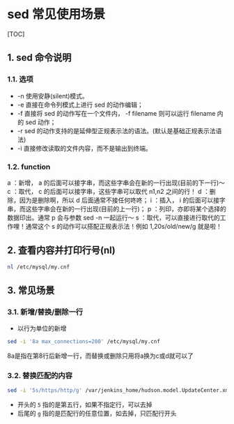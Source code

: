 # sed 常见使用场景

[TOC]

## 1. sed 命令说明

### 1.1. 选项

- -n
  使用安静(silent)模式。
- -e
  直接在命令列模式上进行 sed 的动作编辑；
- -f
  直接将 sed 的动作写在一个文件内， -f filename 则可以运行 filename 内的 sed 动作；
- -r
  sed 的动作支持的是延伸型正规表示法的语法。(默认是基础正规表示法语法)
- -i
  直接修改读取的文件内容，而不是输出到终端。

### 1.2. function

a ：新增， a 的后面可以接字串，而这些字串会在新的一行出现(目前的下一行)～
c ：取代， c 的后面可以接字串，这些字串可以取代 n1,n2 之间的行！
d ：删除，因为是删除啊，所以 d 后面通常不接任何咚咚；
i ：插入， i 的后面可以接字串，而这些字串会在新的一行出现(目前的上一行)；
p ：列印，亦即将某个选择的数据印出。通常 p 会与参数 sed -n 一起运行～
s ：取代，可以直接进行取代的工作哩！通常这个 s 的动作可以搭配正规表示法！例如 1,20s/old/new/g 就是啦！

## 2. 查看内容并打印行号(nl)

```sh
nl /etc/mysql/my.cnf
```

## 3. 常见场景

### 3.1. 新增/替换/删除一行

- 以行为单位的新增

```sh
sed -i '8a max_connections=200' /etc/mysql/my.cnf
```

8a是指在第8行后新增一行，而替换或删除只用将a换为c或d就可以了

### 3.2. 替换匹配的内容

```sh
sed -i '5s/https/http/g' /var/jenkins_home/hudson.model.UpdateCenter.xml
```

- 开头的 `5` 指的是第五行，如果不指定行，可以去掉
- 后尾的 `g` 指的是匹配行的任意位置，如去掉，只匹配行开头

